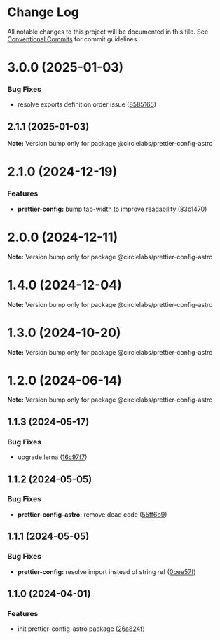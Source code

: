 # Change Log

All notable changes to this project will be documented in this file.
See [Conventional Commits](https://conventionalcommits.org) for commit guidelines.

# 3.0.0 (2025-01-03)


### Bug Fixes

* resolve exports definition order issue ([8585165](https://github.com/circlelabs-dev/circlelabs-config/commit/858516507952476314bc553ee53525bc861f21e8))





## 2.1.1 (2025-01-03)

**Note:** Version bump only for package @circlelabs/prettier-config-astro

# 2.1.0 (2024-12-19)

### Features

- **prettier-config:** bump tab-width to improve readability ([83c1470](https://github.com/circlelabs-dev/circlelabs-config/commit/83c147052c20d1a180c5e8d2b69cbdbdbfa59400))

# 2.0.0 (2024-12-11)

**Note:** Version bump only for package @circlelabs/prettier-config-astro

# 1.4.0 (2024-12-04)

**Note:** Version bump only for package @circlelabs/prettier-config-astro

# 1.3.0 (2024-10-20)

**Note:** Version bump only for package @circlelabs/prettier-config-astro

# 1.2.0 (2024-06-14)

**Note:** Version bump only for package @circlelabs/prettier-config-astro

## 1.1.3 (2024-05-17)

### Bug Fixes

- upgrade lerna ([16c97f7](https://github.com/circlelabs-dev/circlelabs-config/commit/16c97f7d528f54df79604d5ffb7c189503d49439))

## 1.1.2 (2024-05-05)

### Bug Fixes

- **prettier-config-astro:** remove dead code ([55ff6b9](https://github.com/circlelabs-dev/circlelabs-config/commit/55ff6b91b9f4d1632c834b57b6ff4609b6bc0094))

## 1.1.1 (2024-05-05)

### Bug Fixes

- **prettier-config:** resolve import instead of string ref ([0bee57f](https://github.com/circlelabs-dev/circlelabs-config/commit/0bee57fb66bf111d8f71229185217314f80e86a5))

## 1.1.0 (2024-04-01)

### Features

- init prettier-config-astro package ([26a824f](https://github.com/circlelabs-dev/circlelabs-config/commit/26a824f4e157853834536083660dd39af4c97f87))
